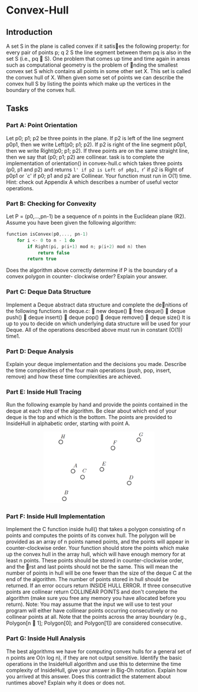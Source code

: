# Convex-Hull

## Introduction
A set S in the plane is called convex if it satises the following property: for every pair of points
p; q 2 S the line segment between them pq is also in the set S (i.e., pq  S).
One problem that comes up time and time again in areas such as computational geometry is the
problem of nding the smallest convex set S which contains all points in some other set X. This set
is called the convex hull of X.
When given some set of points we can describe the convex hull S by listing the points which make up
the vertices in the boundary of the convex hull.

## Tasks
### Part A: Point Orientation
Let p0; p1; p2 be three points in the plane. If p2 is left of the line segment p0p1, then we write
Left(p0; p1; p2). If p2 is right of the line segment p0p1, then we write Right(p0; p1; p2). If three points
are on the same straight line, then we say that (p0; p1; p2) are collinear.
task is to complete the implementation of orientation() in convex-hull.c which takes three
points (p0, p1 and p2) and returns `l' if p2 is Left of p0p1, `r' if p2 is Right of p0p1 or `c' if p0; p1
and p2 are Collinear.
Your function must run in O(1) time.
Hint: check out Appendix A which describes a number of useful vector operations.

### Part B: Checking for Convexity
Let P = (p0,...,pn-1) be a sequence of n points in the Euclidean plane (R2). Assume you have been
given the following algorithm:
```c
function isConvex(p0,..., pn-1)
    for i <- 0 to n - 1 do
        if Right(pi, p(i+1) mod n; p(i+2) mod n) then
            return false
        return true
```
Does the algorithm above correctly determine if P is the boundary of a convex polygon in counter-
clockwise order? Explain your answer.

### Part C: Deque Data Structure
Implement a Deque abstract data structure and complete the denitions of the following functions in
deque.c:
 new deque()
 free deque()
 deque push()
 deque insert()
 deque pop()
 deque remove()
 deque size()
It is up to you to decide on which underlying data structure will be used for your Deque. All of the
operations described above must run in constant (O(1)) time1.

### Part D: Deque Analysis
Explain your deque implementation and the decisions you made. Describe the time complexities of
the four main operations (push, pop, insert, remove) and how these time complexities are achieved.

### Part E: Inside Hull Tracing
Run the following example by hand and provide the points contained in the deque at each step of the
algorithm. Be clear about which end of your deque is the top and which is the bottom.
The points are provided to InsideHull in alphabetic order, starting with point A.

<figure align="center">
  <img src="pic1.png"  width="300" >
</figure>

### Part F: Inside Hull Implementation
Implement the C function inside hull() that takes a polygon consisting of n points and computes
the points of its convex hull.
The polygon will be provided as an array of n points named points, and the points will appear in
counter-clockwise order.
Your function should store the points which make up the convex hull in the array hull, which will
have enough memory for at least n points. These points should be stored in counter-clockwise order,
and the rst and last points should not be the same. This will mean the number of points in hull
will be one fewer than the size of the deque C at the end of the algorithm.
The number of points stored in hull should be returned. If an error occurs return INSIDE HULL ERROR.
If three consecutive points are collinear return COLLINEAR POINTS and don't complete the algorithm
(make sure you free any memory you have allocated before you return).
Note: You may assume that the input we will use to test your program will either have collinear points
occurring consecutively or no collinear points at all. Note that the points across the array boundary
(e.g., Polygon[n 􀀀 1]; Polygon[0]; and Polygon[1]) are considered consecutive.

### Part G: Inside Hull Analysis
The best algorithms we have for computing convex hulls for a general set of n points are O(n log n),
if they are not output sensitive.
Identify the basic operations in the InsideHull algorithm and use this to determine the time complexity
of InsideHull, give your answer in Big-Oh notation. Explain how you arrived at this answer.
Does this contradict the statement about runtimes above? Explain why it does or does not.